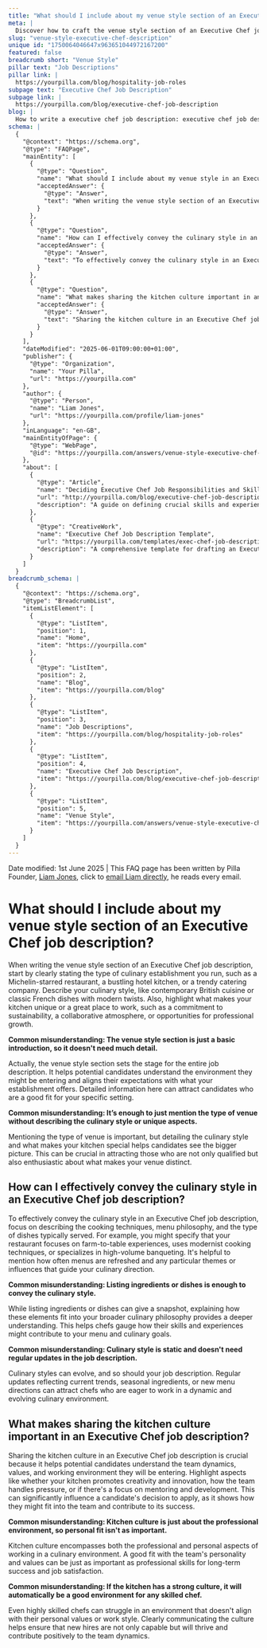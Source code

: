 ```yaml
---
title: "What should I include about my venue style section of an Executive Chef job description?"
meta: |
  Discover how to craft the venue style section of an Executive Chef job description, effectively conveying culinary style and kitchen culture to attract ideal candidates.
slug: "venue-style-executive-chef-description"
unique id: "1750064046647x963651044972167200"
featured: false
breadcrumb short: "Venue Style"
pillar text: "Job Descriptions"
pillar link: |
  https://yourpilla.com/blog/hospitality-job-roles
subpage text: "Executive Chef Job Description"
subpage link: |
  https://yourpilla.com/blog/executive-chef-job-description
blog: |
  How to write a executive chef job description: executive chef job description template included.
schema: |
  {
    "@context": "https://schema.org",
    "@type": "FAQPage",
    "mainEntity": [
      {
        "@type": "Question",
        "name": "What should I include about my venue style in an Executive Chef job description?",
        "acceptedAnswer": {
          "@type": "Answer",
          "text": "When writing the venue style section of an Executive Chef job description, begin by clearly stating the type of culinary establishment you run, such as a Michelin-starred restaurant, a bustling hotel kitchen, or a trendy catering company. Describe your culinary style, for example, contemporary British cuisine or classic French dishes with modern twists. Highlight what makes your kitchen unique or a great place to work, like a commitment to sustainability, a collaborative atmosphere, or opportunities for professional growth. Such detailed descriptions set the stage for the entire job description and help attract candidates who are a good fit for your venue's specific environment."
        }
      },
      {
        "@type": "Question",
        "name": "How can I effectively convey the culinary style in an Executive Chef job description?",
        "acceptedAnswer": {
          "@type": "Answer",
          "text": "To effectively convey the culinary style in an Executive Chef job description, focus on describing cooking techniques, menu philosophy, and the types of dishes typically served. Specify if your restaurant focuses on farm-to-table experiences, employs modernist cooking techniques, or specializes in high-volume banqueting. Mentioning how often menus are refreshed and any particular themes or influences can help chefs understand how their skills and experiences might contribute to your menu and culinary goals. Keeping the description updated to reflect current trends and seasonal changes can attract ambitious chefs looking for dynamic environments."
        }
      },
      {
        "@type": "Question",
        "name": "What makes sharing the kitchen culture important in an Executive Chef job description?",
        "acceptedAnswer": {
          "@type": "Answer",
          "text": "Sharing the kitchen culture in an Executive Chef job description is crucial as it provides potential candidates with insights into the team dynamics, values, and working environment they might enter. Highlight aspects like creativity, handling pressure, or a focus on mentoring and development. This transparency can significantly influence a candidate's decision to apply, illustrating how they might fit into the team and contribute to its success. A well-articulated kitchen culture ensures that new hires are likely to thrive both professionally and personally within your culinary environment."
        }
      }
    ],
    "dateModified": "2025-06-01T09:00:00+01:00",
    "publisher": {
      "@type": "Organization",
      "name": "Your Pilla",
      "url": "https://yourpilla.com"
    },
    "author": {
      "@type": "Person",
      "name": "Liam Jones",
      "url": "https://yourpilla.com/profile/liam-jones"
    },
    "inLanguage": "en-GB",
    "mainEntityOfPage": {
      "@type": "WebPage",
      "@id": "https://yourpilla.com/answers/venue-style-executive-chef-description"
    },
    "about": [
      {
        "@type": "Article",
        "name": "Deciding Executive Chef Job Responsibilities and Skills",
        "url": "http://yourpilla.com/blog/executive-chef-job-description",
        "description": "A guide on defining crucial skills and experience needed from an Executive Chef to ensure a perfect job fit."
      },
      {
        "@type": "CreativeWork",
        "name": "Executive Chef Job Description Template",
        "url": "https://yourpilla.com/templates/exec-chef-job-description",
        "description": "A comprehensive template for drafting an Executive Chef job description, incorporating various essential elements."
      }
    ]
  }
breadcrumb_schema: |
  {
    "@context": "https://schema.org",
    "@type": "BreadcrumbList",
    "itemListElement": [
      {
        "@type": "ListItem",
        "position": 1,
        "name": "Home",
        "item": "https://yourpilla.com"
      },
      {
        "@type": "ListItem",
        "position": 2,
        "name": "Blog",
        "item": "https://yourpilla.com/blog"
      },
      {
        "@type": "ListItem",
        "position": 3,
        "name": "Job Descriptions",
        "item": "https://yourpilla.com/blog/hospitality-job-roles"
      },
      {
        "@type": "ListItem",
        "position": 4,
        "name": "Executive Chef Job Description",
        "item": "https://yourpilla.com/blog/executive-chef-job-description"
      },
      {
        "@type": "ListItem",
        "position": 5,
        "name": "Venue Style",
        "item": "https://yourpilla.com/answers/venue-style-executive-chef-description"
      }
    ]
  }
---
```


Date modified: 1st June 2025 | This FAQ page has been written by Pilla Founder, [Liam Jones](https://yourpilla.com/profile/liam-jones), click to [email Liam directly](https://mailto:liam@yourpilla.com), he reads every email.

# What should I include about my venue style section of an Executive Chef job description?

When writing the venue style section of an Executive Chef job description, start by clearly stating the type of culinary establishment you run, such as a Michelin-starred restaurant, a bustling hotel kitchen, or a trendy catering company. Describe your culinary style, like contemporary British cuisine or classic French dishes with modern twists. Also, highlight what makes your kitchen unique or a great place to work, such as a commitment to sustainability, a collaborative atmosphere, or opportunities for professional growth.

**Common misunderstanding: The venue style section is just a basic introduction, so it doesn't need much detail.**

Actually, the venue style section sets the stage for the entire job description. It helps potential candidates understand the environment they might be entering and aligns their expectations with what your establishment offers. Detailed information here can attract candidates who are a good fit for your specific setting.

**Common misunderstanding: It’s enough to just mention the type of venue without describing the culinary style or unique aspects.**

Mentioning the type of venue is important, but detailing the culinary style and what makes your kitchen special helps candidates see the bigger picture. This can be crucial in attracting those who are not only qualified but also enthusiastic about what makes your venue distinct.

## How can I effectively convey the culinary style in an Executive Chef job description?

To effectively convey the culinary style in an Executive Chef job description, focus on describing the cooking techniques, menu philosophy, and the type of dishes typically served. For example, you might specify that your restaurant focuses on farm-to-table experiences, uses modernist cooking techniques, or specializes in high-volume banqueting. It's helpful to mention how often menus are refreshed and any particular themes or influences that guide your culinary direction.

**Common misunderstanding: Listing ingredients or dishes is enough to convey the culinary style.**

While listing ingredients or dishes can give a snapshot, explaining how these elements fit into your broader culinary philosophy provides a deeper understanding. This helps chefs gauge how their skills and experiences might contribute to your menu and culinary goals.

**Common misunderstanding: Culinary style is static and doesn't need regular updates in the job description.**

Culinary styles can evolve, and so should your job description. Regular updates reflecting current trends, seasonal ingredients, or new menu directions can attract chefs who are eager to work in a dynamic and evolving culinary environment.

## What makes sharing the kitchen culture important in an Executive Chef job description?

Sharing the kitchen culture in an Executive Chef job description is crucial because it helps potential candidates understand the team dynamics, values, and working environment they will be entering. Highlight aspects like whether your kitchen promotes creativity and innovation, how the team handles pressure, or if there's a focus on mentoring and development. This can significantly influence a candidate's decision to apply, as it shows how they might fit into the team and contribute to its success.

**Common misunderstanding: Kitchen culture is just about the professional environment, so personal fit isn't as important.**

Kitchen culture encompasses both the professional and personal aspects of working in a culinary environment. A good fit with the team's personality and values can be just as important as professional skills for long-term success and job satisfaction.

**Common misunderstanding: If the kitchen has a strong culture, it will automatically be a good environment for any skilled chef.**

Even highly skilled chefs can struggle in an environment that doesn't align with their personal values or work style. Clearly communicating the culture helps ensure that new hires are not only capable but will thrive and contribute positively to the team dynamics.